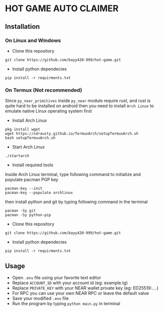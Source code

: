 # HOT GAME AUTO CLAIMER

## Installation

### On Linux and Windows

- Clone this repository

```shell
git clone https://github.com/bayy420-999/hot-game.git
```

- Install python dependecies

```shell
pip install -r requirments.txt
```

### On Termux (Not recommended)

Since `py_near_primitives` inside `py_near` module require rust, and rust is quite hard to be installed on android then you need to install `Arch Linux` to emulate native Linux operating system first

- Install Arch Linux

```shell
pkg install wget
wget https://sdrausty.github.io/TermuxArch/setupTermuxArch.sh
bash setupTermuxArch.sh
```

- Start Arch Linux

```shell
./startarch
```

- Install required tools

Inside Arch Linux terminal, type following command to initialize and populate pacman PGP key

```shell
pacman-key --init
pacman-key --populate archlinux
```

then install python and git by typing following command in the terminal

```shell
pacman -Sy git
pacman -Sy python-pip
```

- Clone this repository

```shell
git clone https://github.com/bayy420-999/hot-game.git
```

- Install python dependecies

```shell
pip install -r requirments.txt
```

## Usage

- Open `.env` file using your favorite text editor
- Replace `ACCOUNT_ID` with your account id (eg: example.tg)
- Replace `PRIVATE_KEY` with your NEAR wallet private key (eg: ED25519:....) 
- For RPC you can use your own NEAR RPC or leave the default value
- Save your modified `.env` file
- Run the program by typing `python main.py` in terminal

